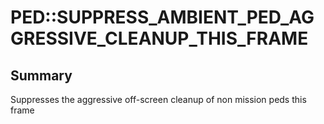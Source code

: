 # PED::SUPPRESS_AMBIENT_PED_AGGRESSIVE_CLEANUP_THIS_FRAME

## Summary
Suppresses the aggressive off-screen cleanup of non mission peds this frame